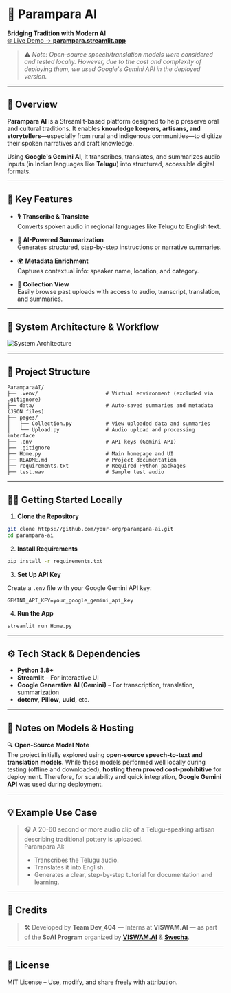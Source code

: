 # 🧠 Parampara AI  
**Bridging Tradition with Modern AI**  
[🌐 Live Demo → **parampara.streamlit.app**](https://parampara.streamlit.app)

> ⚠️ *Note: Open-source speech/translation models were considered and tested locally. However, due to the cost and complexity of deploying them, we used Google's Gemini API in the deployed version.*

---

## 📌 Overview

**Parampara AI** is a Streamlit-based platform designed to help preserve oral and cultural traditions. It enables **knowledge keepers, artisans, and storytellers**—especially from rural and indigenous communities—to digitize their spoken narratives and craft knowledge.

Using **Google's Gemini AI**, it transcribes, translates, and summarizes audio inputs (in Indian languages like **Telugu**) into structured, accessible digital formats.

---

## 🚀 Key Features

- 🎙️ **Transcribe & Translate**  
  Converts spoken audio in regional languages like Telugu to English text.

- 🧠 **AI-Powered Summarization**  
  Generates structured, step-by-step instructions or narrative summaries.

- 🌍 **Metadata Enrichment**  
  Captures contextual info: speaker name, location, and category.

- 📁 **Collection View**  
  Easily browse past uploads with access to audio, transcript, translation, and summaries.

---

## 🧱 System Architecture & Workflow

![System Architecture](https://res.cloudinary.com/dtqhbvndz/image/upload/v1753257388/archi_iwj7lm.png)

---

## 📂 Project Structure

```
ParamparaAI/
├── .venv/                      # Virtual environment (excluded via .gitignore)
├── data/                       # Auto-saved summaries and metadata (JSON files)
├── pages/
│   ├── Collection.py           # View uploaded data and summaries
│   └── Upload.py               # Audio upload and processing interface
├── .env                        # API keys (Gemini API)
├── .gitignore
├── Home.py                     # Main homepage and UI
├── README.md                   # Project documentation
├── requirements.txt            # Required Python packages
├── test.wav                    # Sample test audio
```

---

## 🧑‍💻 Getting Started Locally

1. **Clone the Repository**

```bash
git clone https://github.com/your-org/parampara-ai.git
cd parampara-ai
```

2. **Install Requirements**

```bash
pip install -r requirements.txt
```

3. **Set Up API Key**

Create a `.env` file with your Google Gemini API key:

```env
GEMINI_API_KEY=your_google_gemini_api_key
```

4. **Run the App**

```bash
streamlit run Home.py
```

---

## ⚙️ Tech Stack & Dependencies

- **Python 3.8+**
- **Streamlit** – For interactive UI
- **Google Generative AI (Gemini)** – For transcription, translation, summarization
- **dotenv**, **Pillow**, **uuid**, etc.

---

## 🧪 Notes on Models & Hosting

🔍 **Open-Source Model Note**  
The project initially explored using **open-source speech-to-text and translation models**. While these models performed well locally during testing (offline and downloaded), **hosting them proved cost-prohibitive** for deployment. Therefore, for scalability and quick integration, **Google Gemini API** was used during deployment.

---

## 💡 Example Use Case

> 🎧 A 20-60 second or more audio clip of a Telugu-speaking artisan describing traditional pottery is uploaded.  
> Parampara AI:
> - Transcribes the Telugu audio.
> - Translates it into English.
> - Generates a clear, step-by-step tutorial for documentation and learning.

---

## 🙌 Credits

> 🛠️ Developed by **Team Dev_404** — Interns at **VISWAM.AI** — as part of the **SoAI Program** organized by [**VISWAM.AI**](https://viswam.ai) & [**Swecha**](https://swecha.org).

---

## 📄 License

MIT License – Use, modify, and share freely with attribution.